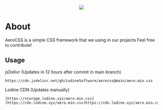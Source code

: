 <p align="center">

<img src="https://github.com/LodineSoftware/aerocss/assets/43351072/cf0f09d1-586d-4815-b1d3-7c78e85d0b8b">

</p>


# About
AeroCSS is a simple CSS framework that we using in our projects
Feel free to contribute!

## Usage
jsDelivr (Updates in 12 hours after commit in main branch)
```
https://cdn.jsdelivr.net/gh/LodineSoftware/aerocss@main/aero.min.css
```
Lodine CDN (Updates manually)
```
[https://storage.lodine.xyz/aero.min.css](https://cdn.lodine.xyz/aero.min.css)https://cdn.lodine.xyz/aero.min.css
```
